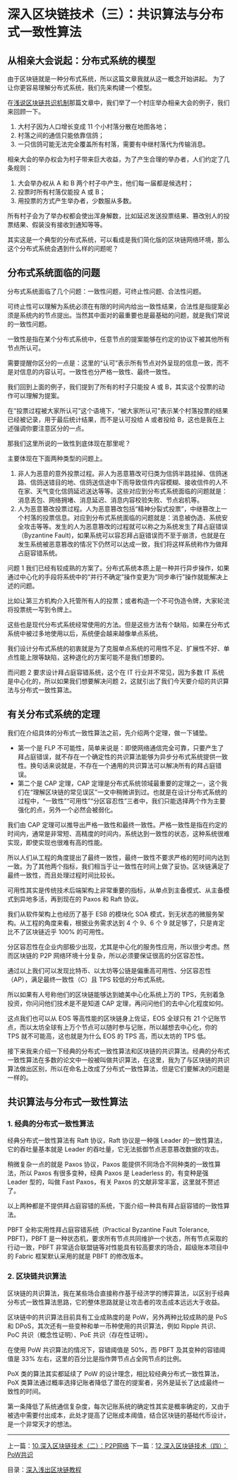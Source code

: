 # 深入区块链技术（三）：共识算法与分布式一致性算法
## 从相亲大会说起：分布式系统的模型
由于区块链就是一种分布式系统，所以这篇文章我就从这一概念开始讲起。 为了让你更容易理解分布式系统，我们先来构建一个模型。

在[浅说区块链共识机制](https://github.com/yjjnls/blockchain-tutorial-cn/blob/master/doc/03.%E6%B5%85%E8%AF%B4%E5%8C%BA%E5%9D%97%E9%93%BE%E5%85%B1%E8%AF%86%E6%9C%BA%E5%88%B6.md)那篇文章中，我们举了一个村庄举办相亲大会的例子，我们来回顾一下。

1. 大村子因为人口增长变成 11 个小村落分散在地图各地；
2. 村落之间的通信只能依靠信鸽；
3. 一只信鸽可能无法完全覆盖所有村落，需要有中继村落代为传输消息。

相亲大会的举办权会为村子带来巨大收益，为了产生合理的举办者，人们约定了几条规则：

1. 大会举办权从 A 和 B 两个村子中产生，他们每一届都是候选村；
2. 投票时所有村落仅能投 A 或 B；
3. 用投票的方式产生举办者，少数服从多数。

所有村子会为了举办权都会使出浑身解数，比如延迟发送投票结果、篡改别人的投票结果、假装没有接收到通知等等。

其实这是一个典型的分布式系统，可以看成是我们简化版的区块链网络环境，那么这个分布式系统会遇到什么样的问题呢？

## 分布式系统面临的问题
分布式系统面临了几个问题：一致性问题，可终止性问题、合法性问题。

可终止性可以理解为系统必须在有限的时间内给出一致性结果，合法性是指提案必须是系统内的节点提出。当然其中面对的最重要也是最基础的问题，就是我们常说的一致性问题。

一致性是指在某个分布式系统中，任意节点的提案能够在约定的协议下被其他所有节点所认可。

需要提醒你区分的一点是：这里的“认可”表示所有节点对外呈现的信息一致，而不是对信息的内容认可。一致性也分严格一致性、最终一致性。

我们回到上面的例子，我们提到了所有的村子只能投 A 或 B，其实这个投票的动作可以理解为提案。

在“投票过程被大家所认可”这个语境下，“被大家所认可”表示某个村落投票的结果已经被记录，用于最后统计结果，而不是认可投给 A 或者投给 B，这也是我在上述强调你要注意区分的一点。

那我们这里所说的一致性到底体现在那里呢？

主要体现在下面两种类型的问题上。

1. 非人为恶意的意外投票过程。非人为恶意篡改可归类为信鸽半路挂掉、信鸽迷路、信鸽送错目的地、信鸽送信途中下雨导致信件内容模糊、接收信件的人不在家、天气变化信鸽延迟送达等等。这些对应到分布式系统面临的问题就是：消息丢包、网络拥堵、消息延迟、消息内容校验失败、节点宕机等。
2. 人为恶意篡改投票过程。人为恶意篡改包括“精神分裂式投票”，中继篡改上一个村落的投票信息。对应到分布式系统面临的问题就是：消息被伪造、系统安全攻击等等。发生的人为恶意篡改的过程就可以称之为系统发生了拜占庭错误（Byzantine Fault)，如果系统可以容忍拜占庭错误而不至于崩溃，也就是在发生系统被恶意篡改的情况下仍然可以达成一致，我们将这样系统称作为做拜占庭容错系统。 


问题 1 我们已经有较成熟的方案了。分布式系统本质上是一种并行异步操作，如果通过中心化的手段将系统中的“并行不确定”操作变更为“同步串行”操作就能解决上述的问题。

比如让第三方机构介入托管所有人的投票；或者构造一个不可伪造令牌，大家轮流将投票统一写到令牌上。

这些也是现代分布式系统经常使用的方法。但是这些方法有个缺陷，如果在分布式系统中被过多地使用以后，系统便会越来越像单点系统。

我们设计分布式系统的初衷就是为了克服单点系统的可用性不足、扩展性不好、单点性能上限等缺陷，这种退化的方案可能不是我们想要的。

而问题 2 要求设计拜占庭容错系统，这个在 IT 行业并不常见，因为多数 IT 系统是中心化的，所以如果我们想要解决问题 2，这就引出了我们今天要介绍的共识算法与分布式一致性算法。

## 有关分布式系统的定理
我们在介绍具体的分布式一致性算法之前，先介绍两个定理，做一下铺垫。

* 第一个是 FLP 不可能性，简单来说是：即使网络通信完全可靠，只要产生了拜占庭错误，就不存在一个确定性的共识算法能够为异步分布式系统提供一致性。换句话来说就是，不存在一个通用的共识算法可以解决所有的拜占庭错误。
* 第二个是 CAP 定理，CAP 定理是分布式系统领域最重要的定理之一，这个我们在“理解区块链的常见误区”一文中稍微讲到过。也就是在设计分布式系统的过程中，“一致性”“可用性”“分区容忍性”三者中，我们只能选择两个作为主要强化的点，另外一个必然会被弱化。

我们由 CAP 定理可以推导出严格一致性和最终一致性。严格一致性是指在约定的时间内，通常是非常短、高精度的时间内，系统达到一致性的状态，这种系统很难实现，即使实现也很难有高的性能。

所以人们从工程的角度提出了最终一致性，最终一致性不要求严格的短时间内达到一致。为了其他两个指标，我们相当于让一致性在时间上做了妥协。区块链满足了最终一致性，而且处理过程时间比较长。

可用性其实是传统技术后端架构上非常重要的指标，从单点到主备模式、从主备模式到异地多活，再到现在的 Paxos 和 Raft 协议。

我们从软件架构上也经历了基于 ESB 的模块化 SOA 模式，到无状态的微服务架构。从工程的角度来看，根据业务需求达到 4 个 9、6 个 9 就足够了，只是肯定比不了区块链近乎 100% 的可用性。

分区容忍性在企业内部极少出现，尤其是中心化的服务性应用，所以很少考虑。然而区块链的 P2P 网络环境十分复杂，所以必须要保证很高的分区容忍性。

通过以上我们可以发现比特币、以太坊等公链是偏重高可用性、分区容忍性（AP），满足最终一致性（C）且 TPS 较低的分布式系统。

所以如果有人号称他们的区块链能够达到媲美中心化系统上万的 TPS，先别着急投资，你问问他们技术是不是知道 CAP 定理，再问问他们的去中心化程度如何。

这点我们也可以从 EOS 等高性能的区块链身上佐证，EOS 全球只有 21 个记账节点，而以太坊全球有上万个节点可以随时参与记账，所以越想去中心化，你的 TPS 就不可能高，这也就是为什么 EOS 的 TPS 高，而以太坊的 TPS 低。

接下来我来介绍一下经典的分布式一致性算法和区块链的共识算法。经典的分布式一致性算法在多数的论文中一般被叫做共识算法，在这里，我为了与区块链的共识算法做出区别，所以在命名上改成了分布式一致性算法，但是它们要解决的问题是一样的。

## 共识算法与分布式一致性算法
### 1. 经典的分布式一致性算法
经典分布式一致性算法有 Raft 协议，Raft 协议是一种强 Leader 的一致性算法，它的吞吐量基本就是 Leader 的吞吐量，它无法抵御节点恶意篡改数据的攻击。

稍微复杂一点的就是 Paxos 协议，Paxos 能提供不同场合不同种类的一致性算法，所以 Paxos 有很多变种，经典 Paxos 是 Leaderless 的，有变种是强 Leader 型的，叫做 Fast Paxos，有关 Paxos 的文献非常丰富，这里就不赘述了。

以上两种都是不提供拜占庭容错的系统，下面介绍一种具有拜占庭容错的一致性算法。

PBFT 全称实用性拜占庭容错系统（Practical Byzantine Fault Tolerance, PBFT)，PBFT 是一种状态机，要求所有节点共同维护一个状态，所有节点采取的行动一致，PBFT 非常适合联盟链等对性能具有较高要求的场合，超级账本项目中的 Fabric 框架默认采用的就是 PBFT 的修改版本。

### 2. 区块链共识算法
区块链的共识算法，我在某些场合直接称作基于经济学的博弈算法，以区别于经典分布式一致性算法思路，它的整体思路就是让攻击者的攻击成本远远大于收益。

区块链中的共识算法目前具有工业成熟度的是 PoW，另外两种比较成熟的是 PoS 和 DPoS，其次还有一些变种和单一币种使用的共识算法，例如 Ripple 共识、PoC 共识（概念性证明）、PoE 共识（存在性证明）。

在使用 PoW 共识算法的情况下，容错阈值是 50%，而 PBFT 及其变种的容错阈值是 33% 左右，这里的百分比是指作弊节点占全网节点的比例。

PoX 类的算法其实都延续了 PoW 的设计理念，相比较经典分布式一致性算法，PoX 类算法通过概率选择记账者降低了潜在的提案者，另外是延长了达成最终一致性的时间。

第一条降低了系统通信复杂度，每次记账系统的确定性其实是概率确定的，又由于被选中需要付出成本，此处才提高了记账成本阈值，结合区块链的基础代币设计，是一个非常天才的想法。


---
上一篇：[10.深入区块链技术（二）：P2P网络](https://github.com/yjjnls/blockchain-tutorial-cn/blob/master/doc/10.%E6%B7%B1%E5%85%A5%E5%8C%BA%E5%9D%97%E9%93%BE%E6%8A%80%E6%9C%AF%EF%BC%88%E4%BA%8C%EF%BC%89%EF%BC%9AP2P%E7%BD%91%E7%BB%9C.md)       下一篇：[12.深入区块链技术（四）：PoW共识](https://github.com/yjjnls/blockchain-tutorial-cn/blob/master/doc/12.%E6%B7%B1%E5%85%A5%E5%8C%BA%E5%9D%97%E9%93%BE%E6%8A%80%E6%9C%AF%EF%BC%88%E5%9B%9B%EF%BC%89%EF%BC%9APoW%E5%85%B1%E8%AF%86.md)

目录：[深入浅出区块链教程](https://github.com/yjjnls/blockchain-tutorial-cn)